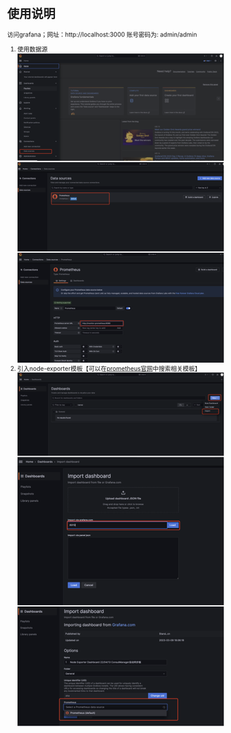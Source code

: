 # 使用说明

访问grafana；网址：http://localhost:3000
账号密码为: admin/admin


1. 使用数据源
![](./docs/datasource1.png)
![](./docs/datasource2.png)
![](./docs/datasource3.png)
2. 引入node-exporter模板【可以在[prometheus官网](https://grafana.com/grafana/dashboards/?search=node-exporter)中搜索相关模板】
![](./docs/dashboard1.png)
![](./docs/dashboard2.png)
![](./docs/dashboard3.png)